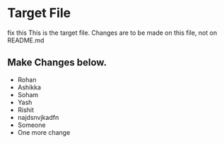 # Target File
fix this
This is the target file.
Changes are to be made on this file, not on README.md

## Make Changes below.


- Rohan
- Ashikka
- Soham
- Yash
- Rishit
- najdsnvjkadfn
- Someone
- One more change
